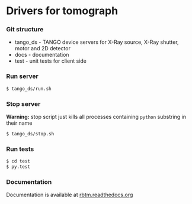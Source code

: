 # Drivers for tomograph

### Git structure
  - tango_ds - TANGO device servers for X-Ray source, X-Ray shutter, motor and 2D detector
  - docs - documentation
  - test - unit tests for client side
  
### Run server
    
```sh
$ tango_ds/run.sh
```
  
### Stop server

  **Warning:** stop script just kills all processes containing `python` substring in their name
  
```sh
$ tango_ds/stop.sh
```
  
### Run tests

```sh
$ cd test
$ py.test
```
  
### Documentation

  Documentation is available at [rbtm.readthedocs.org]
  
[rbtm.readthedocs.org]:http://rbtm.readthedocs.org/en/latest/client.html
